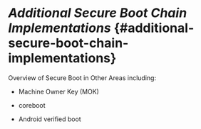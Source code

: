 # _Additional Secure Boot Chain Implementations_ {#additional-secure-boot-chain-implementations}

Overview of Secure Boot in Other Areas including:

*   Machine Owner Key (MOK)

*   coreboot

*   Android verified boot